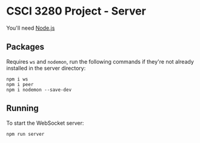 # CSCI 3280 Project - Server

You'll need [Node.js](https://nodejs.org/en/download)

## Packages

Requires `ws` and `nodemon`, run the following commands if they're not already installed in the server directory:
```console
npm i ws
npm i peer
npm i nodemon --save-dev
```

## Running

To start the WebSocket server:
```console
npm run server
```